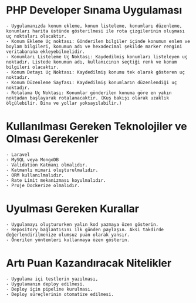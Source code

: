 # PHP Developer Sınama Uygulaması
    - Uygulamanızda konum ekleme, konum listeleme, konumları düzenleme, konumları harita üstünde gösterilmesi ile rota çizgilerinin oluşması uç noktaları olacaktır.
    - Konum Ekleme Uç noktası: Gönderilen bilgiler içinde konumun enlem ve boylam bilgileri, konumun adı ve hexadecimal şekilde marker rengini veritabanına ekleyebilmelidir.
    - Konumları Listeleme Uç Noktası: Kaydedilmiş konumları listeleyen uç noktadır. Listede konumun adı, kullanıcının seçtiği renk ve konum bilgileri olacaktır.
    - Konum Detayı Uç Noktası: Kaydedilmiş konumu tek olarak gösteren uç noktadır.
    - Konum Düzenleme Sayfası: Kaydedilmiş konumların düzenlendiği uç noktadır.
    - Rotalama Uç Noktası: Konumlar gönderilen konuma göre en yakın noktadan başlayarak rotalanacaktır. (Kuş bakışı olarak uzaklık ölçülebilir. Bina ve yollar yoksayılabilir.)

# Kullanılması Gereken Teknolojiler ve Olması Gerekenler
    - Laravel
    - MySQL veya MongoDB
    - Validation Katmanı olmalıdır.
    - Katmanlı mimari oluşturulmalıdır.
    - ORM kullanılmalıdır.
    - Rate Limit mekanizması koyulmalıdır.
    - Proje Dockerize olmalıdır.

# Uyulması Gereken Kurallar
    - Uygulamayı oluştururken yalın kod yazmaya özen gösterin.
    - Repository bağlantısını ilk günden paylaşın. Aksi takdirde değerlendirilmenize olumsuz puan olarak yansır.
    - Önerilen yöntemleri kullanmaya özen gösterin.

# Artı Puan Kazandıracak Nitelikler
    - Uygulama içi testlerin yazılması,
    - Uygulamanın deploy edilmesi.
    - Deploy için pipeline kurulması.
    - Deploy süreçlerinin otomatize edilmesi.
